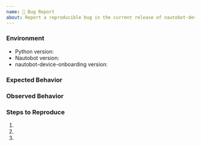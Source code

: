 ```yaml
---
name: 🐛 Bug Report
about: Report a reproducible bug in the current release of nautobot-device-onboarding
---
```


### Environment
* Python version:  <!-- Example: 3.11.4 -->
* Nautobot version:  <!-- Example: 1.6.0 -->
* nautobot-device-onboarding version:  <!-- Example: 1.0.0 -->

<!-- What did you expect to happen? -->
### Expected Behavior


<!-- What happened instead? -->
### Observed Behavior

<!--
    Describe in detail the exact steps that someone else can take to reproduce
    this bug using the current release.
-->
### Steps to Reproduce
1.
2.
3.
